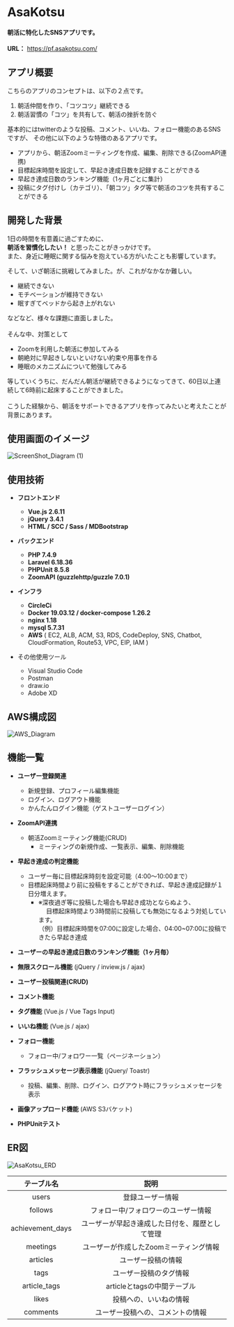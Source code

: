 # AsaKotsu

**朝活に特化したSNSアプリです。**
<br><br>
**URL：** https://pf.asakotsu.com/

## アプリ概要

こちらのアプリのコンセプトは、以下の２点です。

1. 朝活仲間を作り、「コツコツ」継続できる
1. 朝活習慣の「コツ」を共有して、朝活の挫折を防ぐ

基本的にはtwitterのような投稿、コメント、いいね、フォロー機能のあるSNSですが、
その他に以下のような特徴のあるアプリです。

* アプリから、朝活Zoomミーティングを作成、編集、削除できる(ZoomAPI連携)
* 目標起床時間を設定して、早起き達成日数を記録することができる
* 早起き達成日数のランキング機能（1ヶ月ごとに集計）
* 投稿にタグ付けし（カテゴリ）、「朝コツ」タグ等で朝活のコツを共有することができる

## 開発した背景

1日の時間を有意義に過ごすために、<br>
**朝活を習慣化したい！** と思ったことがきっかけです。<br>
また、身近に睡眠に関する悩みを抱えている方がいたことも影響しています。

そして、いざ朝活に挑戦してみました。が、これがなかなか難しい。<br>
* 継続できない
* モチベーションが維持できない
* 眠すぎてベッドから起き上がれない<br>

などなど、様々な課題に直面しました。<br>
<br>
そんな中、対策として<br>
* Zoomを利用した朝活に参加してみる
* 朝絶対に早起きしないといけない約束や用事を作る
* 睡眠のメカニズムについて勉強してみる<br>

等していくうちに、だんだん朝活が継続できるようになってきて、60日以上連続して6時前に起床することができました。<br>
<br>
こうした経験から、朝活をサポートできるアプリを作ってみたいと考えたことが背景にあります。

## 使用画面のイメージ
![ScreenShot_Diagram (1)](https://user-images.githubusercontent.com/58071320/99262351-35885d00-2861-11eb-9562-2cde0231e4a2.png)

## 使用技術

* __フロントエンド__
  * __Vue.js 2.6.11__
  * __jQuery 3.4.1__
  * __HTML / SCC / Sass / MDBootstrap__

* __バックエンド__
  * __PHP 7.4.9__
  * __Laravel 6.18.36__
  * __PHPUnit 8.5.8__
  * __ZoomAPI (guzzlehttp/guzzle 7.0.1)__

* __インフラ__
  * __CircleCi__
  * __Docker 19.03.12 / docker-compose 1.26.2__
  * __nginx 1.18__
  * __mysql 5.7.31__
  * __AWS__ ( EC2, ALB, ACM, S3, RDS, CodeDeploy, SNS, Chatbot, CloudFormation, Route53, VPC, EIP, IAM )

* その他使用ツール
  * Visual Studio Code
  * Postman
  * draw.io
  * Adobe XD

## AWS構成図

![AWS_Diagram](https://user-images.githubusercontent.com/58071320/98756993-eed4d600-240e-11eb-8a3a-141290e77fc9.png)

## 機能一覧

* __ユーザー登録関連__
  * 新規登録、プロフィール編集機能
  * ログイン、ログアウト機能
  * かんたんログイン機能（ゲストユーザーログイン）

* __ZoomAPI連携__
    * 朝活Zoomミーティング機能(CRUD)
      * ミーティングの新規作成、一覧表示、編集、削除機能

* __早起き達成の判定機能__
  * ユーザー毎に目標起床時刻を設定可能（4:00〜10:00まで）
  * 目標起床時間より前に投稿をすることができれば、早起き達成記録が１日分増えます。<br>
    * ※深夜過ぎ等に投稿した場合も早起き成功とならぬよう、<br>
   　  目標起床時間より3時間前に投稿しても無効になるよう対処しています。<br>
       （例）目標起床時間を07:00に設定した場合、04:00~07:00に投稿できたら早起き達成
    

* __ユーザーの早起き達成日数のランキング機能（1ヶ月毎）__

* __無限スクロール機能__ (jQuery / inview.js / ajax)

* __ユーザー投稿関連(CRUD)__

* __コメント機能__

* __タグ機能__ (Vue.js / Vue Tags Input)

* __いいね機能__ (Vue.js / ajax)

* __フォロー機能__
  - フォロー中/フォロワー一覧（ページネーション）

* __フラッシュメッセージ表示機能__ (jQuery/ Toastr)
  * 投稿、編集、削除、ログイン、ログアウト時にフラッシュメッセージを表示

* __画像アップロード機能__ (AWS S3バケット)

* __PHPUnitテスト__


## ER図
![AsaKotsu_ERD](https://user-images.githubusercontent.com/58071320/96544796-34a3f000-12e2-11eb-9dd6-c6a9f8ad9c9c.png)

| テーブル名 | 説明 |
|:-:|:-:|
| users  | 登録ユーザー情報  |
|  follows | フォロー中/フォロワーのユーザー情報  |
| achievement_days  | ユーザーが早起き達成した日付を、履歴として管理  |
| meetings  | ユーザーが作成したZoomミーティング情報  |
| articles  | ユーザー投稿の情報  |
| tags  | ユーザー投稿のタグ情報  |
| article_tags  | articleとtagsの中間テーブル  |
| likes  | 投稿への、いいねの情報  |
| comments  | ユーザー投稿への、コメントの情報  |
